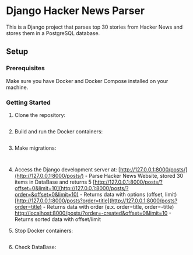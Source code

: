 # Django Hacker News Parser

This is a Django project that parses top 30 stories from Hacker News and stores them in a PostgreSQL database.

## Setup

### Prerequisites

Make sure you have Docker and Docker Compose installed on your machine.

### Getting Started

1. Clone the repository:

    ```git clone --branch test https://github.com/IgChern/ParseDjango
    ```

2. Build and run the Docker containers:

    ```docker-compose up --build
    ```

3. Make migrations:

    ```docker-compose run django python api_news/manage.py makemigrations
    ```
    ```docker-compose run django python api_news/manage.py migrate
    ```

4. Access the Django development server at:
    [http://127.0.0.1:8000/posts/](http://127.0.0.1:8000/posts/) - Parse Hacker News Website, stored 30 items in DataBase and returns 5
    [http://127.0.0.1:8000/posts/?offset=0&limit=10](http://127.0.0.1:8000/posts/?order=&offset=0&limit=10) - Returns data with options (offset, limit)
    [http://127.0.0.1:8000/posts?order=title](http://127.0.0.1:8000/posts?order=title) - Returns data with order (e.x. order=title, order=-title)
    [http://localhost:8000/posts/?order=-created&offset=0&limit=10](http://localhost:8000/posts/?order=-created&offset=0&limit=10) - Returns sorted data with offset/limit

5. Stop Docker containers:

    ```docker-compose down
    ```

6. Check DataBase:
    ```psql -h localhost -U postgres -d postgres -p 5432
    ```
